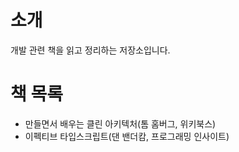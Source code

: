 # 소개

개발 관련 책을 읽고 정리하는 저장소입니다.

# 책 목록

- 만들면서 배우는 클린 아키텍처(톰 홈버그, 위키북스)
- 이펙티브 타입스크립트(댄 밴더캄, 프로그래밍 인사이트)
